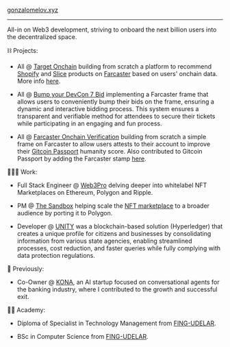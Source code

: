 [gonzalomelov.xyz](https://gonzalomelov.xyz)

___

All-in on Web3 development, striving to onboard the next billion users into the decentralized space.

⛓️ Projects:

- All @ [Target Onchain](https://www.targetonchain.xyz) building from scratch a platform to recommend [Shopify](https://shopify.com) and [Slice](https://slice.so/) products on [Farcaster](https://www.farcaster.xyz/) based on users' onchain data. More info [here](https://devfolio.co/projects/target-onchain-47c7).

- All @ [Bump your DevCon 7 Bid](https://warpcast.com/gonzalomelov.eth/0x27fb36af) implementing a Farcaster frame that allows users to conveniently bump their bids on the frame, ensuring a dynamic and interactive bidding process. This system ensures a transparent and verifiable method for attendees to secure their tickets while participating in an engaging and fun process.

- All @ [Farcaster Onchain Verification](https://farcaster-onchain-verification.gonzalomelov.xyz/) building from scratch a simple frame on Farcaster to allow users attests to their account to improve their [Gitcoin Passport](https://passport.gitcoin.co/) humanity score. Also contributed to Gitcoin Passport by adding the Farcaster stamp [here](https://github.com/Farcaster-On-Chain-Verification/passport/tree/feat/add-farcaster-stamp).

👨🏻‍💻 Work:

- Full Stack Engineer @ [Web3Pro](https://www.web3pro.com/) delving deeper into whitelabel NFT Marketplaces on Ethereum, Polygon and Ripple.

- PM @ [The Sandbox](https://www.sandbox.game/) helping scale the [NFT marketplace](https://www.sandbox.game/en/shop/) to a broader audience by porting it to Polygon.

- Developer @ [UNITY](https://hackathon.bps.gub.uy/innovaportal/file/36/1/tercer-premio---kona-one.pdf) was a blockchain-based solution (Hyperledger) that creates a unique profile for citizens and businesses by consolidating information from various state agencies, enabling streamlined processes, cost reduction, and faster queries while fully complying with data protection regulations.


🚀 Previously:

- Co-Owner @ [KONA](https://ibsintelligence.com/ibsi-news/technisys-acquires-conversational-ai-innovator-kona-to-elevate-digital-banking-experience/), an AI startup focused on conversational agents for the banking industry, where I contributed to the growth and successful exit.
 

👨‍🎓 Academy:
 
 - Diploma of Specialist in Technology Management from [FING-UDELAR](https://www.fing.edu.uy/).

 - BSc in Computer Science from [FING-UDELAR](https://www.fing.edu.uy/).
